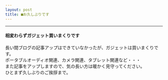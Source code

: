 ```yaml
---
layout: post
title: ■お久しぶりです
---
```

---

#### **相変わらずガジェット買いまくりです**
長い間ブログの記事アップはできていなかったが、ガジェットは買いまくりです。  
ポータブルオーディオ関連、カメラ関連、タブレット関連など・・・  
また記事をアップしますので、気の長い方は暖かく見守ってください。  
ひとまず久しぶりのご挨拶まで。
